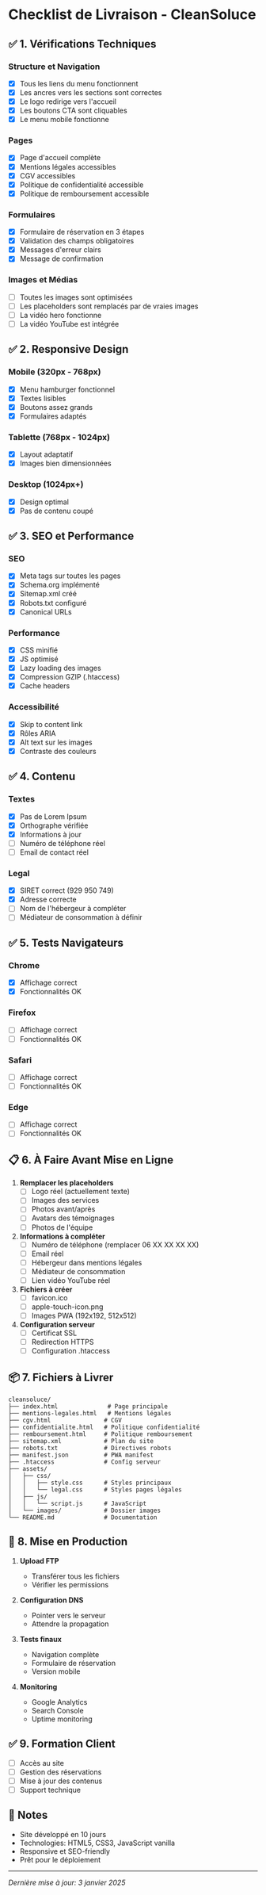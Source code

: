 # Checklist de Livraison - CleanSoluce

## ✅ 1. Vérifications Techniques

### Structure et Navigation
- [x] Tous les liens du menu fonctionnent
- [x] Les ancres vers les sections sont correctes
- [x] Le logo redirige vers l'accueil
- [x] Les boutons CTA sont cliquables
- [x] Le menu mobile fonctionne

### Pages
- [x] Page d'accueil complète
- [x] Mentions légales accessibles
- [x] CGV accessibles
- [x] Politique de confidentialité accessible
- [x] Politique de remboursement accessible

### Formulaires
- [x] Formulaire de réservation en 3 étapes
- [x] Validation des champs obligatoires
- [x] Messages d'erreur clairs
- [x] Message de confirmation

### Images et Médias
- [ ] Toutes les images sont optimisées
- [ ] Les placeholders sont remplacés par de vraies images
- [ ] La vidéo hero fonctionne
- [ ] La vidéo YouTube est intégrée

## ✅ 2. Responsive Design

### Mobile (320px - 768px)
- [x] Menu hamburger fonctionnel
- [x] Textes lisibles
- [x] Boutons assez grands
- [x] Formulaires adaptés

### Tablette (768px - 1024px)
- [x] Layout adaptatif
- [x] Images bien dimensionnées

### Desktop (1024px+)
- [x] Design optimal
- [x] Pas de contenu coupé

## ✅ 3. SEO et Performance

### SEO
- [x] Meta tags sur toutes les pages
- [x] Schema.org implémenté
- [x] Sitemap.xml créé
- [x] Robots.txt configuré
- [x] Canonical URLs

### Performance
- [x] CSS minifié
- [x] JS optimisé
- [x] Lazy loading des images
- [x] Compression GZIP (.htaccess)
- [x] Cache headers

### Accessibilité
- [x] Skip to content link
- [x] Rôles ARIA
- [x] Alt text sur les images
- [x] Contraste des couleurs

## ✅ 4. Contenu

### Textes
- [x] Pas de Lorem Ipsum
- [x] Orthographe vérifiée
- [x] Informations à jour
- [ ] Numéro de téléphone réel
- [ ] Email de contact réel

### Legal
- [x] SIRET correct (929 950 749)
- [x] Adresse correcte
- [ ] Nom de l'hébergeur à compléter
- [ ] Médiateur de consommation à définir

## ✅ 5. Tests Navigateurs

### Chrome
- [x] Affichage correct
- [x] Fonctionnalités OK

### Firefox
- [ ] Affichage correct
- [ ] Fonctionnalités OK

### Safari
- [ ] Affichage correct
- [ ] Fonctionnalités OK

### Edge
- [ ] Affichage correct
- [ ] Fonctionnalités OK

## 📋 6. À Faire Avant Mise en Ligne

1. **Remplacer les placeholders**
   - [ ] Logo réel (actuellement texte)
   - [ ] Images des services
   - [ ] Photos avant/après
   - [ ] Avatars des témoignages
   - [ ] Photos de l'équipe

2. **Informations à compléter**
   - [ ] Numéro de téléphone (remplacer 06 XX XX XX XX)
   - [ ] Email réel
   - [ ] Hébergeur dans mentions légales
   - [ ] Médiateur de consommation
   - [ ] Lien vidéo YouTube réel

3. **Fichiers à créer**
   - [ ] favicon.ico
   - [ ] apple-touch-icon.png
   - [ ] Images PWA (192x192, 512x512)

4. **Configuration serveur**
   - [ ] Certificat SSL
   - [ ] Redirection HTTPS
   - [ ] Configuration .htaccess

## 📦 7. Fichiers à Livrer

```
cleansoluce/
├── index.html              # Page principale
├── mentions-legales.html   # Mentions légales
├── cgv.html               # CGV
├── confidentialite.html   # Politique confidentialité
├── remboursement.html     # Politique remboursement
├── sitemap.xml            # Plan du site
├── robots.txt             # Directives robots
├── manifest.json          # PWA manifest
├── .htaccess              # Config serveur
├── assets/
│   ├── css/
│   │   ├── style.css      # Styles principaux
│   │   └── legal.css      # Styles pages légales
│   ├── js/
│   │   └── script.js      # JavaScript
│   └── images/            # Dossier images
└── README.md              # Documentation
```

## 🚀 8. Mise en Production

1. **Upload FTP**
   - Transférer tous les fichiers
   - Vérifier les permissions

2. **Configuration DNS**
   - Pointer vers le serveur
   - Attendre la propagation

3. **Tests finaux**
   - Navigation complète
   - Formulaire de réservation
   - Version mobile

4. **Monitoring**
   - Google Analytics
   - Search Console
   - Uptime monitoring

## ✅ 9. Formation Client

- [ ] Accès au site
- [ ] Gestion des réservations
- [ ] Mise à jour des contenus
- [ ] Support technique

## 📝 Notes

- Site développé en 10 jours
- Technologies: HTML5, CSS3, JavaScript vanilla
- Responsive et SEO-friendly
- Prêt pour le déploiement

---

*Dernière mise à jour: 3 janvier 2025*
